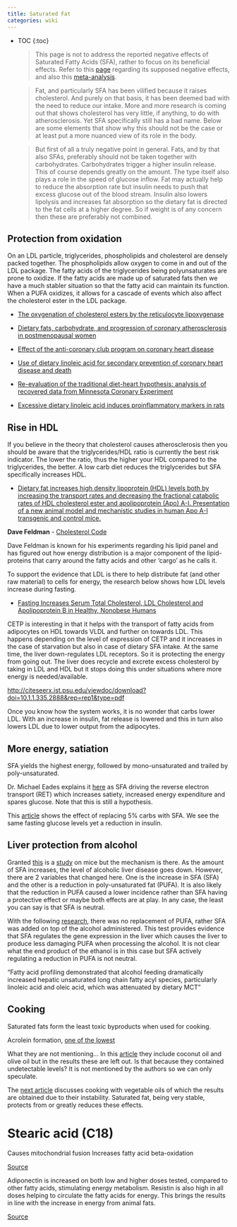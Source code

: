 ```yaml
---
title: Saturated Fat
categories: wiki
---
```

* TOC
{:toc}

  > This page is not to address the reported negative effects of Saturated Fatty Acids (SFA), rather to focus on its beneficial effects.  Refer to this [page](https://www.nutritioncoalition.us/saturated-fats-do-they-cause-heart-disease/) regarding its supposed negative effects, and also this [meta-analysis](https://www.ncbi.nlm.nih.gov/pmc/articles/PMC2824152/).

  > Fat, and particularly SFA has been vilified because it raises cholesterol.  And purely on that basis, it has been deemed bad with the need to reduce our intake.  More and more research is coming out that shows cholesterol has very little, if anything, to do with atherosclerosis.  Yet SFA specifically still has a bad name.  Below are some elements that show why this should not be the case or at least put a more nuanced view of its role in the body.

  > But first of all a truly negative point in general.  Fats, and by that also SFAs, preferably should not be taken together with carbohydrates.  Carbohydrates trigger a higher insulin release.  This of course depends greatly on the amount.  The type itself also plays a role in the speed of glucose inflow.  Fat may actually help to reduce the absorption rate but insulin needs to push that excess glucose out of the blood stream.  Insulin also lowers lipolysis and increases fat absorption so the dietary fat is directed to the fat cells at a higher degree.  So if weight is of any concern then these are preferably not combined.


## Protection from oxidation

On an LDL particle, triglycerides, phospholipids and cholesterol are densely packed together.  The phospholipids allow oxygen to come in and out of the LDL package.  The fatty acids of the triglycerides being polyunsaturates are prone to oxidize.  If the fatty acids are made up of saturated fats then we have a much stabler situation so that the fatty acid can maintain its function.  When a PUFA oxidizes, it allows for a cascade of events which also affect the cholesterol ester in the LDL package.

* [The oxygenation of cholesterol esters by the reticulocyte lipoxygenase](https://febs.onlinelibrary.wiley.com/doi/pdf/10.1016/0014-5793%2891%2980263-3)

* [Dietary fats, carbohydrate, and progression of coronary atherosclerosis in postmenopausal women](https://watermark.silverchair.com/1175.pdf?token=AQECAHi208BE49Ooan9kkhW_Ercy7Dm3ZL_9Cf3qfKAc485ysgAAAjYwggIyBgkqhkiG9w0BBwagggIjMIICHwIBADCCAhgGCSqGSIb3DQEHATAeBglghkgBZQMEAS4wEQQMASDiHArMdj3cVjvfAgEQgIIB6UoeDfapynvLaJ6hJ3xPgq9m7FqR6ILjl_I89Nra2nfOh6hUK5JpII0Q6bmnB95tDz-EnKNg_eINVrxnDMv1SRgGdRVn5mrk_LakUauThxSdbnZc2saO2lAVK3P2nl2EOj8MtZpksMHlztkv2h_T6cMYOPmX0GZBU5hTqxK78bfNUGhiuBGfD6BQM3FmLv8eLQyDpCD4ubzfamNEXoJLvMzl0Hg5DqAC5Ezv1XtKifp9YIUeAFgevGBiov2MLL4H_2Igc5dxvj5j1pcGxm7H8eezO3ik8aG0_LsKDZe1Yr1cABHKB-gvVQ4_0EGPUXSzoFc0bbiNcY7GhxcDA0N1mXHrK5WoCjjIqbo7NiCJBUa3YuaQ49Af_gUQIbbEl5tq_kt66A9yoNWtcm2s4Lu-Y6IQqX_DTLEXqiFAVv_tV_tgdK2HDqaVjGjX468Z3d99mDhIkLma8FfUCJ_v5rM2doquH51J6zomzOzWXyXnTPdwGXKTXZ4haFXjJQJS_gUmG8LqURIUYHLN6fm9PxnpGbVY85tvhKYMJkYWNsuuUF_htCzAmKVTEjr5EmzeRE4rEW3GfeOQnCxLcuLGsp5NW3O7IBieSA3nmWGK4vy4JYRYahvXuhBa-KFicKZdSoCoNRFSFgix13SXYA)

* [Effect of the anti-coronary club program on coronary heart disease](https://pdfs.semanticscholar.org/12cd/73d7b49373d85ed4832d0b02241c9e018e54.pdf)

* [Use of dietary linoleic acid for secondary prevention of coronary heart disease and death](https://www.bmj.com/content/346/bmj.e8707.full.pdf)

* [Re-evaluation of the traditional diet-heart hypothesis: analysis of recovered data from Minnesota Coronary Experiment](https://www.bmj.com/content/bmj/353/bmj.i1246.full.pdf)

* [Excessive dietary linoleic acid induces proinflammatory markers in rats](https://www.sciencedirect.com/science/article/pii/S0955286315001746)

## Rise in HDL

If you believe in the theory that cholesterol causes atherosclerosis then you should be aware that the triglycerides/HDL ratio is currently the best risk indicator.  The lower the ratio, thus the higher your HDL compared to the triglycerides, the better.  A low carb diet reduces the triglycerides but SFA specifically increases HDL.

* [Dietary fat increases high density lipoprotein (HDL) levels both by increasing the transport rates and decreasing the fractional catabolic rates of HDL cholesterol ester and apolipoprotein (Apo) A-I. Presentation of a new animal model and mechanistic studies in human Apo A-I transgenic and control mice.](https://www.ncbi.nlm.nih.gov/pmc/articles/PMC288145/)

**Dave Feldman** - [Cholesterol Code](https://cholesterolcode.com)

Dave Feldman is known for his experiments regarding his lipid panel and has figured out how energy distribution is a major component of the lipid-proteins that carry around the fatty acids and other ‘cargo’ as he calls it.

To support the evidence that LDL is there to help distribute fat (and other raw material) to cells for energy, the research below shows how LDL levels increase during fasting.

* [Fasting Increases Serum Total Cholesterol, LDL Cholesterol and Apolipoprotein B in Healthy, Nonobese Humans](https://academic.oup.com/jn/article/129/11/2005/4721856)

CETP is interesting in that it helps with the transport of fatty acids from adipocytes on HDL towards VLDL and further on towards LDL.  This happens depending on the level of expression of CETP and it increases in the case of starvation but also in case of dietary SFA intake.  At the same time, the liver down-regulates LDL receptors.  So it is protecting the energy from going out.  The liver does recycle and excrete excess cholesterol by taking in LDL and HDL but it stops doing this under situations where more energy is needed/available.

http://citeseerx.ist.psu.edu/viewdoc/download?doi=10.1.1.335.2888&rep=rep1&type=pdf

Once you know how the system works, it is no wonder that carbs lower LDL.  With an increase in insulin, fat release is lowered and this in turn also lowers LDL due to lower output from the adipocytes.

## More energy, satiation

SFA yields the highest energy, followed by mono-unsaturated and trailed by poly-unsaturated.

Dr. Michael Eades explains it [here](https://www.youtube.com/watch?v=pIRurLnQ8oo) as SFA driving the reverse electron transport (RET) which increases satiety, increased energy expenditure and spares glucose.  Note that this is still a hypothesis.

This [article](http://journals.plos.org/plosmedicine/article?id=10.1371/journal.pmed.1002087) shows the effect of replacing 5% carbs with SFA.  We see the same fasting glucose levels yet a reduction in insulin.

## Liver protection from alcohol

Granted [this](https://academic.oup.com/jn/article/134/4/904/4757155) is a [study](http://jpet.aspetjournals.org/content/jpet/299/2/638.full.pdf) on mice but the mechanism is there.  As the amount of SFA increases, the level of alcoholic liver disease goes down.  However, there are 2 variables that changed here.  One is the increase in SFA (SFA) and the other is a reduction in poly-unsaturated fat (PUFA).  It is also likely that the reduction in PUFA caused a lower incidence rather than SFA having a protective effect or maybe both effects are at play.  In any case, the least you can say is that SFA is neutral.

With the following [research](https://www.ncbi.nlm.nih.gov/pubmed/23126616), there was no replacement of PUFA, rather SFA was added on top of the alcohol administered.  This test provides evidence that SFA regulates the gene expression in the liver which causes the liver to produce less damaging PUFA when processing the alcohol.  It is not clear what the end product of the ethanol is in this case but SFA actively regulating a reduction in PUFA is not neutral.

“Fatty acid profiling demonstrated that alcohol feeding dramatically increased hepatic unsaturated long chain fatty acyl species, particularly linoleic acid and oleic acid, which was attenuated by dietary MCT”

## Cooking

Saturated fats form the least toxic byproducts when used for cooking.

Acrolein formation, [one of the lowest](https://sci-hub.tw/10.1021/jf00078a014)

What they are not mentioning... In this [article](https://sci-hub.tw/10.1006/enrs.1998.3876) they include coconut oil and olive oil but in the results these are left out.  Is that because they contained undetectable levels?  It is not mentioned by the authors so we can only speculate.

The [next article](https://sci-hub.tw/10.1016/0924-2244(90)90049-5) discusses cooking with vegetable oils of which the results are obtained due to their instability.  Saturated fat, being very stable, protects from or greatly reduces these effects.

# Stearic acid (C18)

Causes mitochondrial fusion
Increases fatty acid beta-oxidation

[Source](https://www.nature.com/articles/s41467-018-05614-6)

Adiponectin is increased on both low and higher doses tested, compared to other fatty acids, stimulating energy metabolism.  Resistin is also high in all doses helping to circulate the fatty acids for energy.  This brings the results in line with the increase in energy from animal fats.

[Source](https://sci-hub.tw/10.1111/j.1365-2567.2008.02892.x)
